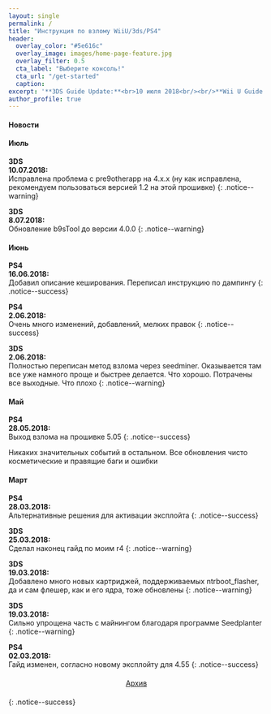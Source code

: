```yaml
---
layout: single
permalink: /
title: "Инструкция по взлому WiiU/3ds/PS4"
header:
  overlay_color: "#5e616c"
  overlay_image: images/home-page-feature.jpg
  overlay_filter: 0.5
  cta_label: "Выберите консоль!"
  cta_url: "/get-started"
  caption:
excerpt: '**3DS Guide Update:**<br>10 июля 2018<br/><br/>**Wii U Guide Update:**<br>26 мая 2018<br/><br/>**PS4 Guide Update:**<br>11 июля 2018'
author_profile: true
---
```

#### Новости

#### Июль

**3DS**<br>**10.07.2018:**<br>Исправлена проблема с pre9otherapp на 4.x.x (ну как исправлена, рекомендуем пользоваться версией 1.2 на этой прошивке)
{: .notice--warning}

**3DS**<br>**8.07.2018:**<br>Обновление b9sTool до версии 4.0.0
{: .notice--warning}

#### Июнь

**PS4**<br>**16.06.2018:**<br>Добавил описание кеширования. Переписал инструкцию по дампингу
{: .notice--success}

**PS4**<br>**2.06.2018:**<br>Очень много изменений, добавлений, мелких правок
{: .notice--success}

**3DS**<br>**2.06.2018:**<br>Полностью переписан метод взлома через seedminer. Оказывается там все уже намного проще и быстрее делается. Что хорошо. Потрачены все выходные. Что плохо
{: .notice--warning}

#### Май

**PS4**<br>**28.05.2018:**<br>Выход взлома на прошивке 5.05
{: .notice--success}

Никаких значительных событий в остальном. Все обновления чисто косметические и правящие баги и ошибки

#### Март 

**PS4**<br>**28.03.2018:**<br>Альтернативные решения для активации эксплойта
{: .notice--success}

**3DS**<br>**25.03.2018:**<br>Сделал наконец гайд по моим r4
{: .notice--warning}

**3DS**<br>**19.03.2018:**<br>Добавлено много новых картриджей, поддерживаемых ntrboot_flasher, да и сам флешер, как и его ядра, тоже обновлены
{: .notice--warning}

**3DS**<br>**19.03.2018:**<br>Сильно упрощена часть с майнингом благодаря программе Seedplanter
{: .notice--warning}

**PS4**<br>**02.03.2018:**<br>Гайд изменен, согласно новому эксплойту для 4.55
{: .notice--success}

<center><a href="archive" style="margin:20px auto; text-align:center; display:block; width:200px;" class="btn btn--short">Архив</a></center>
{: .notice--success}